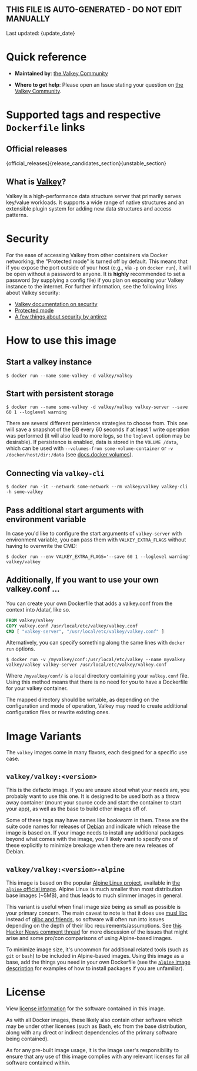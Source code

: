 ## THIS FILE IS AUTO-GENERATED - DO NOT EDIT MANUALLY
Last updated: {update_date}

# Quick reference

-	**Maintained by**:
	[the Valkey Community](https://github.com/valkey-io/valkey-container)

-	**Where to get help**:
	Please open an Issue stating your question on [the Valkey Community](https://github.com/valkey-io/valkey-container/issues).

# Supported tags and respective `Dockerfile` links

## Official releases
{official_releases}{release_candidates_section}{unstable_section}

What is [Valkey](https://github.com/valkey-io/valkey)?
--------------
Valkey is a high-performance data structure server that primarily serves key/value workloads.
It supports a wide range of native structures and an extensible plugin system for adding new data structures and access patterns.

# Security

For the ease of accessing Valkey from other containers via Docker networking, the "Protected mode" is turned off by default. This means that if you expose the port outside of your host (e.g., via `-p` on `docker run`), it will be open without a password to anyone. It is **highly** recommended to set a password (by supplying a config file) if you plan on exposing your Valkey instance to the internet. For further information, see the following links about Valkey security:

-	[Valkey documentation on security](https://valkey.io/topics/security/)
-	[Protected mode](https://valkey.io/topics/security/#protected-mode)
-	[A few things about security by antirez](http://antirez.com/news/96)

# How to use this image

## Start a valkey instance

```console
$ docker run --name some-valkey -d valkey/valkey
```

## Start with persistent storage

```console
$ docker run --name some-valkey -d valkey/valkey valkey-server --save 60 1 --loglevel warning
```

There are several different persistence strategies to choose from. This one will save a snapshot of the DB every 60 seconds if at least 1 write operation was performed (it will also lead to more logs, so the `loglevel` option may be desirable). If persistence is enabled, data is stored in the `VOLUME /data`, which can be used with `--volumes-from some-volume-container` or `-v /docker/host/dir:/data` (see [docs.docker volumes](https://docs.docker.com/engine/tutorials/dockervolumes/)).

## Connecting via `valkey-cli`

```console
$ docker run -it --network some-network --rm valkey/valkey valkey-cli -h some-valkey
```

## Pass additional start arguments with environment variable

In case you'd like to configure the start arguments of `valkey-server`
with environment variable, you can pass them with `VALKEY_EXTRA_FLAGS`
without having to overwrite the CMD:
```console
$ docker run --env VALKEY_EXTRA_FLAGS='--save 60 1 --loglevel warning' valkey/valkey
```

## Additionally, If you want to use your own valkey.conf ...

You can create your own Dockerfile that adds a valkey.conf from the context into /data/, like so.

```dockerfile
FROM valkey/valkey
COPY valkey.conf /usr/local/etc/valkey/valkey.conf
CMD [ "valkey-server", "/usr/local/etc/valkey/valkey.conf" ]
```

Alternatively, you can specify something along the same lines with `docker run` options.

```console
$ docker run -v /myvalkey/conf:/usr/local/etc/valkey --name myvalkey valkey/valkey valkey-server /usr/local/etc/valkey/valkey.conf
```

Where `/myvalkey/conf/` is a local directory containing your `valkey.conf` file. Using this method means that there is no need for you to have a Dockerfile for your valkey container.

The mapped directory should be writable, as depending on the configuration and mode of operation, Valkey may need to create additional configuration files or rewrite existing ones.

# Image Variants

The `valkey` images come in many flavors, each designed for a specific use case.

## `valkey/valkey:<version>`

This is the defacto image. If you are unsure about what your needs are, you probably want to use this one. It is designed to be used both as a throw away container (mount your source code and start the container to start your app), as well as the base to build other images off of.

Some of these tags may have names like bookworm in them. These are the suite code names for releases of [Debian](https://wiki.debian.org/DebianReleases) and indicate which release the image is based on. If your image needs to install any additional packages beyond what comes with the image, you'll likely want to specify one of these explicitly to minimize breakage when there are new releases of Debian.

## `valkey/valkey:<version>-alpine`

This image is based on the popular [Alpine Linux project](https://alpinelinux.org), available in [the `alpine` official image](https://hub.docker.com/_/alpine). Alpine Linux is much smaller than most distribution base images (~5MB), and thus leads to much slimmer images in general.

This variant is useful when final image size being as small as possible is your primary concern. The main caveat to note is that it does use [musl libc](https://musl.libc.org) instead of [glibc and friends](https://www.etalabs.net/compare_libcs.html), so software will often run into issues depending on the depth of their libc requirements/assumptions. See [this Hacker News comment thread](https://news.ycombinator.com/item?id=10782897) for more discussion of the issues that might arise and some pro/con comparisons of using Alpine-based images.

To minimize image size, it's uncommon for additional related tools (such as `git` or `bash`) to be included in Alpine-based images. Using this image as a base, add the things you need in your own Dockerfile (see the [`alpine` image description](https://hub.docker.com/_/alpine/) for examples of how to install packages if you are unfamiliar).

# License

View [license information](https://github.com/valkey-io/valkey/blob/unstable/COPYING) for the software contained in this image.

As with all Docker images, these likely also contain other software which may be under other licenses (such as Bash, etc from the base distribution, along with any direct or indirect dependencies of the primary software being contained).

As for any pre-built image usage, it is the image user's responsibility to ensure that any use of this image complies with any relevant licenses for all software contained within.